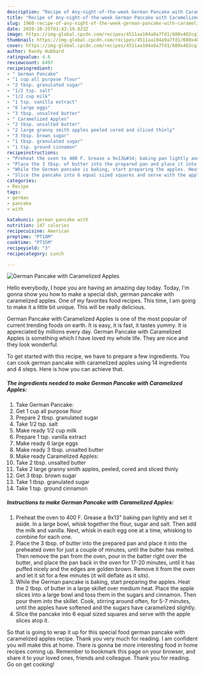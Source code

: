 ```yaml
---
description: "Recipe of Any-night-of-the-week German Pancake with Caramelized Apples"
title: "Recipe of Any-night-of-the-week German Pancake with Caramelized Apples"
slug: 1960-recipe-of-any-night-of-the-week-german-pancake-with-caramelized-apples
date: 2020-10-25T01:43:19.023Z
image: https://img-global.cpcdn.com/recipes/4511aa104a9a7fd1/680x482cq70/german-pancake-with-caramelized-apples-recipe-main-photo.jpg
thumbnail: https://img-global.cpcdn.com/recipes/4511aa104a9a7fd1/680x482cq70/german-pancake-with-caramelized-apples-recipe-main-photo.jpg
cover: https://img-global.cpcdn.com/recipes/4511aa104a9a7fd1/680x482cq70/german-pancake-with-caramelized-apples-recipe-main-photo.jpg
author: Randy Hubbard
ratingvalue: 4.6
reviewcount: 6497
recipeingredient:
- " German Pancake"
- "1 cup all purpose flour"
- "2 tbsp. granulated sugar"
- "1/2 tsp. salt"
- "1/2 cup milk"
- "1 tsp. vanilla extract"
- "6 large eggs"
- "3 tbsp. unsalted butter"
- " Caramelized Apples"
- "2 tbsp. unsalted butter"
- "2 large granny smith apples peeled cored and sliced thinly"
- "3 tbsp. brown sugar"
- "1 tbsp. granulated sugar"
- "1 tsp. ground cinnamon"
recipeinstructions:
- "Preheat the oven to 400 F. Grease a 9x13&#34; baking pan lightly and set it aside. In a large bowl, whisk together the flour, sugar and salt. Then add the milk and vanilla. Next, whisk in each egg one at a time, whisking to combine for each one."
- "Place the 3 tbsp. of butter into the prepared pan and place it into the preheated oven for just a couple of minutes, until the butter has melted. Then remove the pan from the oven, pour in the batter right over the butter, and place the pan back in the oven for 17-20 minutes, until it has puffed nicely and the edges are golden brown. Remove it from the oven and let it sit for a few minutes (it will deflate as it sits)."
- "While the German pancake is baking, start preparing the apples. Heat the 2 tbsp. of butter in a large skillet over medium heat. Place the apple slices into a large bowl and toss them in the sugars and cinnamon. Then pour them into the skillet. Cook, stirring around often, for 5-7 minutes, until the apples have softened and the sugars have caramelized slightly."
- "Slice the pancake into 6 equal sized squares and serve with the apple slices atop it."
categories:
- Recipe
tags:
- german
- pancake
- with

katakunci: german pancake with 
nutrition: 147 calories
recipecuisine: American
preptime: "PT18M"
cooktime: "PT35M"
recipeyield: "3"
recipecategory: Lunch

---
```



![German Pancake with Caramelized Apples](https://img-global.cpcdn.com/recipes/4511aa104a9a7fd1/680x482cq70/german-pancake-with-caramelized-apples-recipe-main-photo.jpg)

Hello everybody, I hope you are having an amazing day today. Today, I'm gonna show you how to make a special dish, german pancake with caramelized apples. One of my favorites food recipes. This time, I am going to make it a little bit unique. This will be really delicious.



German Pancake with Caramelized Apples is one of the most popular of current trending foods on earth. It is easy, it is fast, it tastes yummy. It is appreciated by millions every day. German Pancake with Caramelized Apples is something which I have loved my whole life. They are nice and they look wonderful.


To get started with this recipe, we have to prepare a few ingredients. You can cook german pancake with caramelized apples using 14 ingredients and 4 steps. Here is how you can achieve that.

<!--inarticleads1-->

##### The ingredients needed to make German Pancake with Caramelized Apples:

1. Take  German Pancake:
1. Get 1 cup all purpose flour
1. Prepare 2 tbsp. granulated sugar
1. Take 1/2 tsp. salt
1. Make ready 1/2 cup milk
1. Prepare 1 tsp. vanilla extract
1. Make ready 6 large eggs
1. Make ready 3 tbsp. unsalted butter
1. Make ready  Caramelized Apples:
1. Take 2 tbsp. unsalted butter
1. Take 2 large granny smith apples, peeled, cored and sliced thinly
1. Get 3 tbsp. brown sugar
1. Take 1 tbsp. granulated sugar
1. Take 1 tsp. ground cinnamon




<!--inarticleads2-->

##### Instructions to make German Pancake with Caramelized Apples:

1. Preheat the oven to 400 F. Grease a 9x13&#34; baking pan lightly and set it aside. In a large bowl, whisk together the flour, sugar and salt. Then add the milk and vanilla. Next, whisk in each egg one at a time, whisking to combine for each one.
1. Place the 3 tbsp. of butter into the prepared pan and place it into the preheated oven for just a couple of minutes, until the butter has melted. Then remove the pan from the oven, pour in the batter right over the butter, and place the pan back in the oven for 17-20 minutes, until it has puffed nicely and the edges are golden brown. Remove it from the oven and let it sit for a few minutes (it will deflate as it sits).
1. While the German pancake is baking, start preparing the apples. Heat the 2 tbsp. of butter in a large skillet over medium heat. Place the apple slices into a large bowl and toss them in the sugars and cinnamon. Then pour them into the skillet. Cook, stirring around often, for 5-7 minutes, until the apples have softened and the sugars have caramelized slightly.
1. Slice the pancake into 6 equal sized squares and serve with the apple slices atop it.




So that is going to wrap it up for this special food german pancake with caramelized apples recipe. Thank you very much for reading. I am confident you will make this at home. There is gonna be more interesting food in home recipes coming up. Remember to bookmark this page on your browser, and share it to your loved ones, friends and colleague. Thank you for reading. Go on get cooking!
